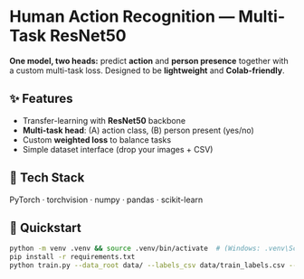 # Human Action Recognition — Multi-Task ResNet50

**One model, two heads:** predict **action** and **person presence** together with a custom multi-task loss. Designed to be **lightweight** and **Colab-friendly**.

## ✨ Features
- Transfer-learning with **ResNet50** backbone
- **Multi-task head**: (A) action class, (B) person present (yes/no)
- Custom **weighted loss** to balance tasks
- Simple dataset interface (drop your images + CSV)

## 🧰 Tech Stack
PyTorch · torchvision · numpy · pandas · scikit-learn

## 🚀 Quickstart
```bash
python -m venv .venv && source .venv/bin/activate  # (Windows: .venv\Scripts\activate)
pip install -r requirements.txt
python train.py --data_root data/ --labels_csv data/train_labels.csv --epochs 10
